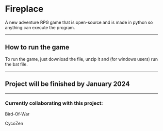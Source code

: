 # Fireplace

A new adventure RPG game that is open-source and is made in python so anything can execute the program. 

---------------------------

## How to run the game

To run the game, just download the file, unzip it and (for windows users) run the bat file. 

---------

## Project will be finished by January 2024

---------


### Currently collaborating with this project:

Bird-Of-War

CycoZen

